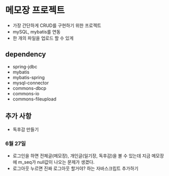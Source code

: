 # 메모장 프로젝트
* 가장 간단하게 CRUD를 구현하기 위한 프로젝트
* mySQL, mybatis를 연동
* 한 개의 파일을 업로드 할 수 있게

## dependency
* spring-jdbc
* mybatis
* mybatis-spring
* mysql-connector
* commons-dbcp
* commons-io
* commons-fileupload

## 추가 사항
* 독후감 만들기

### 6월 27일
* 로그인을 하면 전체글(메모장), 개인글(일기장, 독후감)을 볼 수 있는데 지금 메모장에 m_seq가 null값이 나오는 문제가 생겼다.
* 로그아웃 누르면 진짜 로그아웃 할거야? 하는 자바스크립트 추가하기
